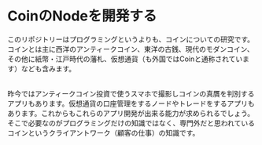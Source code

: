 # CoinのNodeを開発する
このリポジトリーはプログラミングというよりも、コインについての研究です。コインとは主に西洋のアンティークコイン、東洋の古銭、現代のモダンコイン、その他に紙幣・江戸時代の藩札、仮想通貨（も外国ではCoinと通称されています）なども含みます。<br /><br />

昨今ではアンティークコイン投資で使うスマホで撮影しコインの真贋を判別するアプリもあります。仮想通貨の口座管理をするノードやトレードをするアプリもあります。これからもこれらのアプリ開発が出来る能力が求められるでしょう。そこで必要なのがプログラミングだけの知識ではなく、専門外だと思われているコインというクライアントワーク（顧客の仕事）の知識です。<br /><br />




